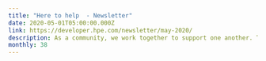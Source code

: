 ```yaml
---
title: "Here to help  - Newsletter"
date: 2020-05-01T05:00:00.000Z
link: https://developer.hpe.com/newsletter/may-2020/
description: As a community, we work together to support one another. This month, HPE DEV provides you with news, tutorials, and programs focused on today’s most immediate challenges.
monthly: 38
---
```

            